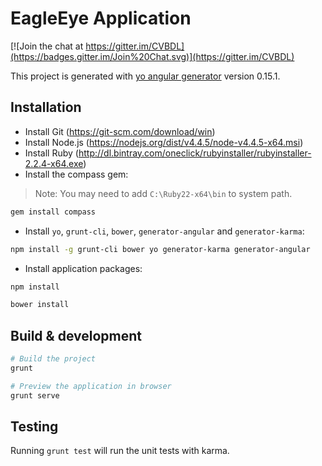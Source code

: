 # EagleEye Application

[![Join the chat at https://gitter.im/CVBDL](https://badges.gitter.im/Join%20Chat.svg)](https://gitter.im/CVBDL)

This project is generated with [yo angular generator](https://github.com/yeoman/generator-angular)
version 0.15.1.

## Installation

* Install Git (https://git-scm.com/download/win)
* Install Node.js (https://nodejs.org/dist/v4.4.5/node-v4.4.5-x64.msi)
* Install Ruby (http://dl.bintray.com/oneclick/rubyinstaller/rubyinstaller-2.2.4-x64.exe)
* Install the compass gem:

> Note: You may need to add `C:\Ruby22-x64\bin` to system path.

```sh
gem install compass
```

* Install `yo`, `grunt-cli`, `bower`, `generator-angular` and `generator-karma`:

```sh
npm install -g grunt-cli bower yo generator-karma generator-angular
```

* Install application packages:

```sh
npm install
```

```sh
bower install
```

## Build & development

```sh
# Build the project
grunt
```

```sh
# Preview the application in browser
grunt serve
```


## Testing

Running `grunt test` will run the unit tests with karma.
